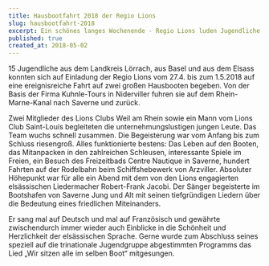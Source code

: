 ```yaml
---
title: Hausbootfahrt 2018 der Regio Lions
slug: hausbootfahrt-2018
excerpt: Ein schönes langes Wochenende - Regio Lions luden Jugendliche aus den drei Nachbarländern zu einer Hausbootfahrt ein.
published: true
created_at: 2018-05-02
---
```


15 Jugendliche aus dem Landkreis Lörrach, aus Basel und aus dem Elsass konnten sich auf Einladung der Regio Lions vom 27.4. bis zum 1.5.2018 auf eine ereignisreiche Fahrt auf zwei großen Hausbooten begeben. Von der Basis der Firma Kuhnle-Tours in Niderviller fuhren sie auf dem Rhein-Marne-Kanal nach Saverne und zurück.

Zwei Mitglieder des Lions Clubs Weil am Rhein sowie ein Mann vom Lions Club Saint-Louis begleiteten die unternehmungslustigen jungen Leute. Das Team wuchs schnell zusammen. Die Begeisterung war vom Anfang bis zum Schluss riesengroß. Alles funktionierte bestens: Das Leben auf den Booten, das Mitanpacken in den zahlreichen Schleusen, interessante Spiele im Freien, ein Besuch des Freizeitbads Centre Nautique in Saverne, hundert Fahrten auf der Rodelbahn beim Schiffshebewerk von Arzviller. Absoluter Höhepunkt war für alle ein Abend mit dem von den Lions engagierten elsässischen Liedermacher Robert-Frank Jacobi. Der Sänger begeisterte im Bootshafen von Saverne Jung und Alt mit seinen tiefgründigen Liedern über die Bedeutung eines friedlichen Miteinanders.

Er sang mal auf Deutsch und mal auf Französisch und gewährte zwischendurch immer wieder auch Einblicke in die Schönheit und Herzlichkeit der elsässischen Sprache. Gerne wurde zum Abschluss seines speziell auf die trinationale Jugendgruppe abgestimmten Programms das Lied „Wir sitzen alle im selben Boot“ mitgesungen.

